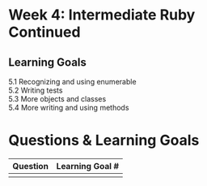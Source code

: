 # Week 4: Intermediate Ruby Continued
## Learning Goals

5.1 Recognizing and using enumerable  
5.2 Writing tests  
5.3 More objects and classes  
5.4 More writing and using methods  

# Questions & Learning Goals
| Question | Learning Goal #|
|:--------:|-------------------
|          |   |
